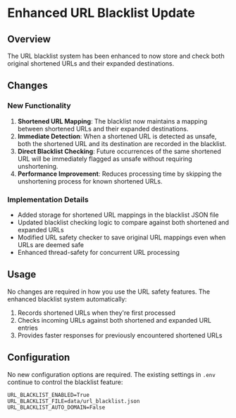# Enhanced URL Blacklist Update

## Overview

The URL blacklist system has been enhanced to now store and check both original shortened URLs and their expanded destinations.

## Changes

### New Functionality

1. **Shortened URL Mapping**: The blacklist now maintains a mapping between shortened URLs and their expanded destinations.
2. **Immediate Detection**: When a shortened URL is detected as unsafe, both the shortened URL and its destination are recorded in the blacklist.
3. **Direct Blacklist Checking**: Future occurrences of the same shortened URL will be immediately flagged as unsafe without requiring unshortening.
4. **Performance Improvement**: Reduces processing time by skipping the unshortening process for known shortened URLs.

### Implementation Details

- Added storage for shortened URL mappings in the blacklist JSON file
- Updated blacklist checking logic to compare against both shortened and expanded URLs
- Modified URL safety checker to save original URL mappings even when URLs are deemed safe
- Enhanced thread-safety for concurrent URL processing

## Usage

No changes are required in how you use the URL safety features. The enhanced blacklist system automatically:

1. Records shortened URLs when they're first processed
2. Checks incoming URLs against both shortened and expanded URL entries
3. Provides faster responses for previously encountered shortened URLs

## Configuration

No new configuration options are required. The existing settings in `.env` continue to control the blacklist feature:

```
URL_BLACKLIST_ENABLED=True
URL_BLACKLIST_FILE=data/url_blacklist.json
URL_BLACKLIST_AUTO_DOMAIN=False
``` 